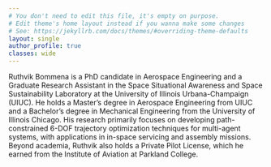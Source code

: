 ```yaml
---
# You don't need to edit this file, it's empty on purpose.
# Edit theme's home layout instead if you wanna make some changes
# See: https://jekyllrb.com/docs/themes/#overriding-theme-defaults
layout: single
author_profile: true
classes: wide
---
```


Ruthvik Bommena is a PhD candidate in Aerospace Engineering and a Graduate Research Assistant in the Space Situational Awareness and Space Sustainability Laboratory at the University of Illinois Urbana-Champaign (UIUC). He holds a Master’s degree in Aerospace Engineering from UIUC and a Bachelor’s degree in Mechanical Engineering from the University of Illinois Chicago. His research primarily focuses on developing path-constrained 6-DOF trajectory optimization techniques for multi-agent systems, with applications in in-space servicing and assembly missions. Beyond academia, Ruthvik also holds a Private Pilot License, which he earned from the Institute of Aviation at Parkland College.
